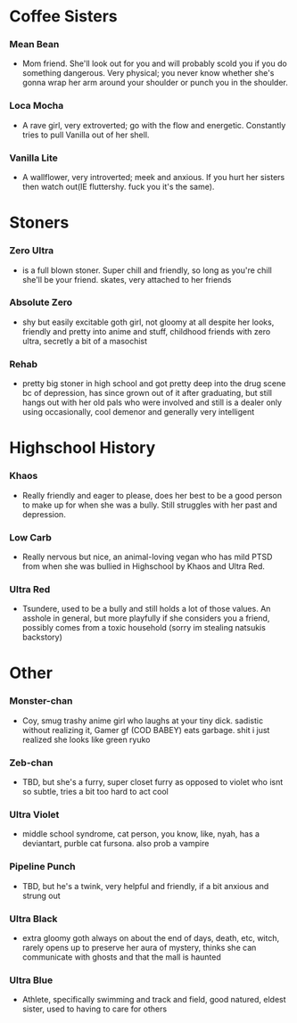 # Coffee Sisters
### Mean Bean 
* Mom friend. She'll look out for you and will probably scold you if you do something dangerous. Very physical; you never know whether she's gonna       wrap her arm around your shoulder or punch you in the shoulder.
### Loca Mocha 
* A rave girl, very extroverted; go with the flow and energetic. Constantly tries to pull Vanilla out of her shell.
### Vanilla Lite 
* A wallflower, very introverted; meek and anxious. If you hurt her sisters then watch out(IE fluttershy. fuck you it's the same).
    
# Stoners
### Zero Ultra 
* is a full blown stoner. Super chill and friendly, so long as you're chill she'll be your friend. skates, very attached to her friends
### Absolute Zero 
* shy but easily excitable goth girl, not gloomy at all despite her looks, friendly and pretty into anime and stuff, childhood friends with zero ultra, secretly a bit of a masochist
### Rehab 
* pretty big stoner in high school and got pretty deep into the drug scene bc of depression, has since grown out of it after graduating, but still hangs out with her old pals who were involved and still is a dealer only using occasionally, cool demenor and generally very intelligent

# Highschool History
### Khaos
* Really friendly and eager to please, does her best to be a good person to make up for when she was a bully. Still struggles with her past and depression.
### Low Carb
* Really nervous but nice, an animal-loving vegan who has mild PTSD from when she was bullied in Highschool by Khaos and Ultra Red. 
### Ultra Red
* Tsundere, used to be a bully and still holds a lot of those values. An asshole in general, but more playfully if she considers you a friend, possibly comes from a toxic household (sorry im stealing natsukis backstory)

# Other
### Monster-chan
* Coy, smug trashy anime girl who laughs at your tiny dick. sadistic without realizing it, Gamer gf (COD BABEY) eats garbage. shit i just realized she looks like green ryuko
### Zeb-chan
* TBD, but she's a furry, super closet furry as opposed to violet who isnt so subtle, tries a bit too hard to act cool
### Ultra Violet
* middle school syndrome, cat person, you know, like, nyah, has a deviantart, purble cat fursona. also prob a vampire
### Pipeline Punch
* TBD, but he's a twink, very helpful and friendly, if a bit anxious and strung out
### Ultra Black
* extra gloomy goth always on about the end of days, death, etc, witch, rarely opens up to preserve her aura of mystery, thinks she can communicate with ghosts and that the mall is haunted
### Ultra Blue
* Athlete, specifically swimming and track and field, good natured, eldest sister, used to having to care for others
